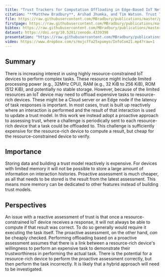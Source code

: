 ```yaml
---
title: "Trust Trackers for Computation Offloading in Edge-Based IoT Networks"
citation: "**Matthew Bradbury**, Arshad Jhumka, and Tim Watson. Trust Trackers for Computation Offloading in Edge-Based IoT Networks. In *IEEE INFOCOM*, 1–10. Virtual Event, Canada, 10–13 May 2021. IEEE."
file: https://raw.githubusercontent.com/MBradbury/publications/master/papers/InfoCom2021.pdf
firstpage: https://raw.githubusercontent.com/MBradbury/publications/master/firstpages/InfoCom2021.svg
bibtex: https://raw.githubusercontent.com/MBradbury/publications/master/bibtex/Bradbury_2021_TrustTrackersComputation.bib
dataset: https://doi.org/10.5281/zenodo.4339398
presentation: "https://raw.githubusercontent.com/MBradbury/publications/master/presentations/InfoCom2021.pdf"
video: https://www.dropbox.com/s/mxjcffa25xpumyo/InfoCom21.mp4?raw=1
---
```


## Summary

There is increasing interest in using highly resource-constrained IoT devices to perform complex tasks. These resource might include limited processing power (e.g., 32MHz CPU), RAM (e.g., 32 KiB to 256 KiB), ROM (512 KiB), and potentially no stable storage. However, because of the limited resources an IoT device may need to offload expensive tasks to resource-rich devices. These might be a Cloud server or an Edge node if the latency of task responses is important. In most cases, trust is built up reactively where an interaction is performed and the result of that interaction is used to update a trust model. In this work we instead adopt a proactive approach to assessing trust, where a challenge is periodically sent to each resource-rich device that a task could be offloaded to. This challenge is sufficiently expensive for the resource-rich device to compute a result, but cheap for the resource-constrained device to verify.

## Importance

Storing data and building a trust model reactively is expensive. For devices with limited memory it will not be possible to store a large amount of information on interaction histories. Proactive assessment is much cheaper, as all that needs to be stored is the result from the latest assessment. This means more memory can be dedicated to other features instead of building trust models.

## Perspectives

An issue with a reactive assessment of trust is that once a resource-constrained IoT device receives a response, it will not always be able to compute if that result was correct. To do so generally would require it executing the task itself. The proactive assessment, on the other hand, *can* be cheaply checked. Performing offloading based on a proactive assessment assumes that there is a link between a resource-rich device's willingness to perform an expensive task to demonstrate their trustworthiness in performing the actual task. There is the potential for a resource-rich device to perform the proactive assessment correctly, but then perform the task incorrectly. It is likely that a hybrid approach will need to be investigated.

